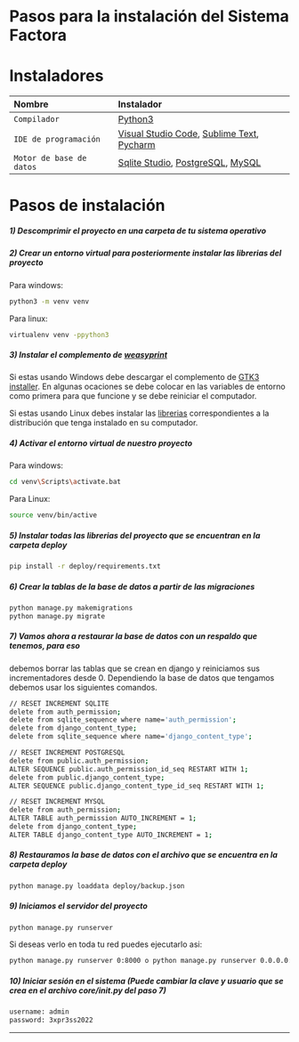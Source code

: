 # Pasos para la instalación del Sistema Factora

# Instaladores

| Nombre                   | Instalador                                                                                                                                                                                                                     |
|:-------------------------|:-------------------------------------------------------------------------------------------------------------------------------------------------------------------------------------------------------------------------------| 
| `Compilador`             | [Python3](https://www.python.org/downloads/release/python-396/ "Python3")                                                                                                                                                      |
| `IDE de programación`    | [Visual Studio Code](https://code.visualstudio.com/ "Visual Studio Code"), [Sublime Text](https://www.sublimetext.com/ "Sublime Text"), [Pycharm](https://www.jetbrains.com/es-es/pycharm/download/#section=windows "Pycharm") |
| `Motor de base de datos` | [Sqlite Studio](https://github.com/pawelsalawa/sqlitestudio/releases "Sqlite Studio"), [PostgreSQL](https://www.enterprisedb.com/downloads/postgres-postgresql-downloads "PostgreSQL"), [MySQL](https://www.apachefriends.org/es/index.html "MySQL") |

# Pasos de instalación

##### 1) Descomprimir el proyecto en una carpeta de tu sistema operativo

##### 2) Crear un entorno virtual para posteriormente instalar las librerias del proyecto

Para windows:

```bash
python3 -m venv venv 
```

Para linux:

```bash
virtualenv venv -ppython3 
```

##### 3) Instalar el complemento de [weasyprint](https://weasyprint.org/ "weasyprint")

Si estas usando Windows debe descargar el complemento de [GTK3 installer](https://github.com/tschoonj/GTK-for-Windows-Runtime-Environment-Installer/releases "GTK3 installer"). En algunas ocaciones se debe colocar en las variables de entorno como primera para que funcione y se debe reiniciar el computador.

Si estas usando Linux debes instalar las [librerias](https://doc.courtbouillon.org/weasyprint/stable/first_steps.html#linux "librerias") correspondientes a la distribución que tenga instalado en su computador.

##### 4) Activar el entorno virtual de nuestro proyecto

Para windows:

```bash
cd venv\Scripts\activate.bat 
```

Para Linux:

```bash
source venv/bin/active
```

##### 5) Instalar todas las librerias del proyecto que se encuentran en la carpeta deploy

```bash
pip install -r deploy/requirements.txt
```

##### 6) Crear la tablas de la base de datos a partir de las migraciones

```bash
python manage.py makemigrations
python manage.py migrate
```

##### 7) Vamos ahora a restaurar la base de datos con un respaldo que tenemos, para eso
debemos borrar las tablas que se crean en django y reiniciamos sus incrementadores desde 0.
Dependiendo la base de datos que tengamos debemos usar los siguientes comandos.
```bash
// RESET INCREMENT SQLITE
delete from auth_permission;
delete from sqlite_sequence where name='auth_permission';
delete from django_content_type;
delete from sqlite_sequence where name='django_content_type';

// RESET INCREMENT POSTGRESQL
delete from public.auth_permission;
ALTER SEQUENCE public.auth_permission_id_seq RESTART WITH 1;
delete from public.django_content_type;
ALTER SEQUENCE public.django_content_type_id_seq RESTART WITH 1;

// RESET INCREMENT MYSQL
delete from auth_permission;
ALTER TABLE auth_permission AUTO_INCREMENT = 1;
delete from django_content_type;
ALTER TABLE django_content_type AUTO_INCREMENT = 1;
```

##### 8) Restauramos la base de datos con el archivo que se encuentra en la carpeta deploy

```bash
python manage.py loaddata deploy/backup.json
```

##### 9) Iniciamos el servidor del proyecto

```bash
python manage.py runserver 
```

Si deseas verlo en toda tu red puedes ejecutarlo asi:

```bash
python manage.py runserver 0:8000 o python manage.py runserver 0.0.0.0:8000
```

##### 10) Iniciar sesión en el sistema (Puede cambiar la clave y usuario que se crea en el archivo core/init.py del paso 7)

```bash
username: admin
password: 3xpr3ss2022
```

------------